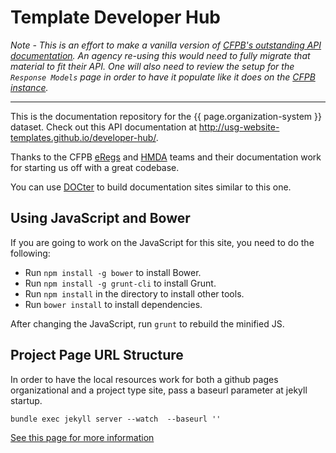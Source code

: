 Template Developer Hub 
====================

*Note - This is an effort to make a vanilla version of [CFPB's outstanding API documentation](https://github.com/cfpb/api).  An agency re-using this would need to fully migrate that material to fit their API.  One will also need to review the setup for the `Response Models` page in order to have it populate like it does on the [CFPB instance](http://cfpb.github.io/api/hmda/fields.html).*

----

This is the documentation repository for the {{ page.organization-system }} dataset.
Check out this API documentation at http://usg-website-templates.github.io/developer-hub/.

Thanks to the CFPB [eRegs](https://github.com/cfpb/regulations-core) and [HMDA](https://github.com/cfpb/api) teams and their documentation work for starting us off with a great codebase.

You can use [DOCter](https://github.com/cfpb/DOCter) to build documentation sites similar to this one.

## Using JavaScript and Bower

If you are going to work on the JavaScript for this site, you need to do the following:

* Run `npm install -g bower` to install Bower.
* Run `npm install -g grunt-cli` to install Grunt.
* Run `npm install` in the directory to install other tools.
* Run `bower install` to install dependencies.

After changing the JavaScript, run `grunt` to rebuild the minified JS.

## Project Page URL Structure
In order to have the local resources work for both a github pages organizational and a project type site, pass a baseurl parameter at jekyll startup.

```
bundle exec jekyll server --watch  --baseurl ''
```

[See this page for more information](http://jekyllrb.com/docs/github-pages/#project-page-url-structure)
